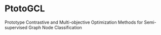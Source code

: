 # PtotoGCL
Prototype Contrastive and Multi-objective Optimization Methods for Semi-supervised Graph Node Classification
